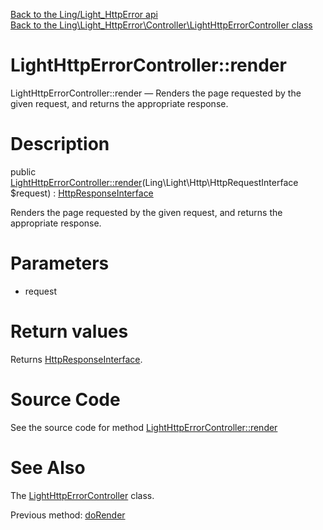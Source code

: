 [Back to the Ling/Light_HttpError api](https://github.com/lingtalfi/Light_HttpError/blob/master/doc/api/Ling/Light_HttpError.md)<br>
[Back to the Ling\Light_HttpError\Controller\LightHttpErrorController class](https://github.com/lingtalfi/Light_HttpError/blob/master/doc/api/Ling/Light_HttpError/Controller/LightHttpErrorController.md)


LightHttpErrorController::render
================



LightHttpErrorController::render — Renders the page requested by the given request, and returns the appropriate response.




Description
================


public [LightHttpErrorController::render](https://github.com/lingtalfi/Light_HttpError/blob/master/doc/api/Ling/Light_HttpError/Controller/LightHttpErrorController/render.md)(Ling\Light\Http\HttpRequestInterface $request) : [HttpResponseInterface](https://github.com/lingtalfi/Light/blob/master/doc/api/Ling/Light/Http/HttpResponseInterface.md)




Renders the page requested by the given request, and returns the appropriate response.




Parameters
================


- request

    


Return values
================

Returns [HttpResponseInterface](https://github.com/lingtalfi/Light/blob/master/doc/api/Ling/Light/Http/HttpResponseInterface.md).








Source Code
===========
See the source code for method [LightHttpErrorController::render](https://github.com/lingtalfi/Light_HttpError/blob/master/Controller/LightHttpErrorController.php#L41-L82)


See Also
================

The [LightHttpErrorController](https://github.com/lingtalfi/Light_HttpError/blob/master/doc/api/Ling/Light_HttpError/Controller/LightHttpErrorController.md) class.

Previous method: [doRender](https://github.com/lingtalfi/Light_HttpError/blob/master/doc/api/Ling/Light_HttpError/Controller/LightHttpErrorController/doRender.md)<br>

